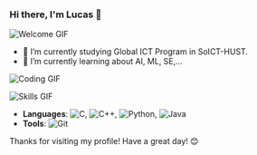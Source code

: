 ### Hi there, I'm Lucas 👋

![Welcome GIF](https://media.giphy.com/media/xT9IgzoKnwFNmISR8I/giphy.gif)

- 🔭 I’m currently studying Global ICT Program in SoICT-HUST.
- 🌱 I’m currently learning about AI, ML, SE,...

![Coding GIF](https://media.giphy.com/media/13HgwGsXF0aiGY/giphy.gif)

![Skills GIF](https://media.giphy.com/media/l0MYt5jPR6QX5pnqM/giphy.gif)

- **Languages**: ![C](https://img.shields.io/badge/-C-A8B9CC?logo=c&logoColor=fff), ![C++](https://img.shields.io/badge/-C++-00599C?logo=c%2B%2B&logoColor=fff), ![Python](https://img.shields.io/badge/-Python-3776AB?logo=python&logoColor=fff), ![Java](https://img.shields.io/badge/-Java-007396?logo=java&logoColor=fff)
- **Tools**: ![Git](https://img.shields.io/badge/-Git-F05032?logo=git&logoColor=fff)

Thanks for visiting my profile! Have a great day! 😊

